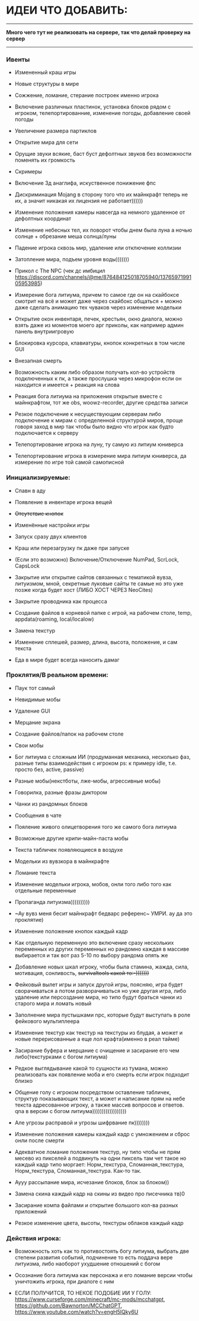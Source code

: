 # ИДЕИ ЧТО ДОБАВИТЬ:

---

**Много чего тут не реализовать на сервере, так что делай проверку на сервер**

---

### Ивенты

* Измененный краш игры

* Новые структуры в мире

* Сожжение, ломание, стерание построек именно игрока

* Включение различных пластинок, установка блоков рядом с игроком, телепортированние, изменение погоды, добавление своей погоды

* Увеличение размера партиклов

* Открытие мира для сети

* Орущие звуки всякие, баст буст дефолтных звуков без возможности поменять их громкость

* Скримеры

* Включение 3д анаглифа, искуственное понижение фпс

* Дискриминация Mojang в сторону того что их майнкрафт теперь не их, а значит никакая их лицензия не работает))))))

* Изменение положения камеры навсегда на немного удаленное от дефолтных координат

* Изменение небесных тел, их поворот чтобы днем была луна а ночью солнце + обрезание меша солнца/луны

* Падение игрока сквозь мир, удаление или отключение коллизии

* Затопление мира, подъем уровня воды)))))))

* Прикол с The NPC (чек дс имбицил https://discord.com/channels/@me/876484125018705940/1376597199105953985)

* Измерение бога литиума, причем то самое где он на скайбоксе смотрит на всё и может даже через скайбокс общаться + можно даже сделать анимацию тех чуваков через изменение модельки

* Открытие окон инвентаря, печек, крестьян, окно диалога, можно взять даже из моментов моего арг приколы, как например админ панель внутриигровую

* Блокировка курсора, клавиатуры, кнопок конкретных в том числе GUI

* Внезапная смерть

* Возможность каким либо образом получать кол-во устройств подключенных к пк, а также прослушка через микрофон если он находится и имеется + реакция на слова

* Реакция бога литиума на приложения открытые вместе с майнкрафтом, тот же obs, woowz-recorder, другие средства записи

* Резкое подключение к несуществующим серверам либо подключение к мирам с определенной структурой миров, проще говоря заход в мир так чтобы было видно что игрок как будто подключается к серверу

* Телепортирование игрока на луну, ту самую из литиум юниверса

* Телепортирование игрока в измерение мира литиум юниверса, да измерение по игре той самой самописной

### Инициализируемые:

* Спавн в аду

* Появление в инвентаре игрока вещей

* ~~Отсутствие кнопок~~

* Изменённые настройки игры

* Запуск сразу двух клиентов

* Краш или перезагрузку пк даже при запуске

* (Если это возможно) Включение/Отключение NumPad, ScrLock, CapsLock

* Закрытие или открытие сайтов связанных с тематикой вувза, литуизмом, мной, секретные луковые сайты те самые но это уже позже когда будет хост (ЛИБО ХОСТ ЧЕРЕЗ NeoCites)

* Закрытие проводника как процесса

* Создание файлов в корневой папке с игрой, на рабочем столе, temp, appdata(roaming, local/localow)

* Замена текстур

* Изменение сплешей, размер, длина, высота, положение, и сам текста

* Еда в мире будет всегда наносить дамаг

### Проклятия/В реальном времени:
	
* Паук тот самый

* Невидимые мобы

* Удаление GUI

* Мерцание экрана

* Создание файлов/папок на рабочем столе

* Свои мобы

* Бог литиума с сложным ИИ (продуманная механика, несколько фаз, разные типы взаимодействия с игроком ps: к примеру idle, т.е. просто без, active, passive)

* Разные мобы(некстботы, лже-мобы, агрессивные мобы)

* Говорилка, разные фразы диктором

* Чанки из рандомных блоков

* Сообщения в чате

* Пояление живого олицетворения того же самого бога литиума

* Возможные другие крипи-майн-паста мобы

* Текста табличек появляющиеся в воздухе

* Модельки из вувзкора в майнкрафте

* Ломание текста

* Изменение модельки игрока, мобов, онли того либо того как отдельные переменные

* Пропаганда литуизма))))))))))

* ~Ау вувз меня бесит майнкрафт бедварс референс~ УМРИ. ау да это проклятие)

* Изменение положение кнопок каждый кадр

* Как отдельную переменную это включение сразу нескольких переменных из других переменных но рандомно каждая в массиве выбирается и так вот раз 5-10 по выбору рандома опять же

* Добавление новых шкал игроку, чтобы была стамина, жажда, сила, мотивация, сонливость, ~~survivaltools какой то:-)))))))~~

* Фейковый вылет игры и запуск другой игры, поясняю, игра будет сворачиваться а потом разворачиваться но уже другая игра, либо удаление или персоздание мира, но типо будут браться чанки из старого мира и ломать новый

* Заполнение мира пустышками npc, которые будут выступать в роле фейкового мультиплеера

* Изменение текстур как текстур на текстуры из блудая, а может и новые перерисованные а еще лол крафта(именно в реал тайме)

* Засирание буфера и мерцание с очищение и засирание его чем либо(текстурками с богом литиума)

* Редкое выглядывание какой то сущности из тумана, можно реализовать как появление моба и его смерть если игрок подходит близко

* Общение голу с игроком посредством оставление табличек, структур показывающих текст, а может и написание прям на небе текста адресованное игроку, а также массив вопросов и ответов. qna в версии с богом литиума))))))))))))))))))

* Але угрозы расправой и угрозы шифрвание пк))))))))

* Изменение положения камеры каждый кадр с умножением и сброс онли после смерти

* Адекватное ломание положения текстур, ну типо чтобы не прям месево из пикселей а подвинуть на одни пиксель там чет такое но каждый кадр типо моргает: Норм_текстура, Сломанная_текстура, Норм_текстура, Сломанная_текстура. Как-то так.

* Аууу рассыпание мира, исчезание блоков, блок за блоком))

* Замена скина каждый кадр на скины из видео про писечника тв)0

* Засирание компа файлами и открытие большого кол-ва разных приложений

* Резкое изменение цвета, высоты, текстуры облаков каждый кадр

### Действия игрока:

* Возможность хоть как то противостоять богу литиума, выбрать две степени развития событий, подчинение то есть поддача вере литуизма, либо наоборот ухудшение отношений с богом

* Осознание бога литиума как персонажа и его ломание версии чтобы уничтожить игрока, при диалоге с ним

* ЕСЛИ ПОЛУЧИТСЯ, ТО НЕКОЕ ПОДОБИЕ ИИ У ГОЛУ: https://www.curseforge.com/minecraft/mc-mods/mcchatgpt, https://github.com/Bawnorton/MCChatGPT, https://www.youtube.com/watch?v=engH5lQky6U